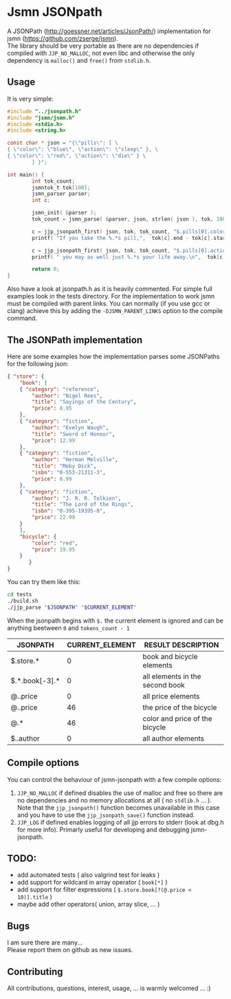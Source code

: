 # Jsmn JSONpath
A JSONPath (http://goessner.net/articles/JsonPath/) implementation for jsmn (https://github.com/zserge/jsmn).  
The library should be very portable as there are no dependencies if compiled with `JJP_NO_MALLOC`, not even libc
and otherwise the only dependency is `malloc()` and `free()` from `stdlib.h`.  

## Usage
It is very simple:
```c
#include "../jsonpath.h"
#include "jsmn/jsmn.h"
#include <stdio.h>
#include <string.h>

const char * json = "{\"pills\": [ \
{ \"color\": \"blue\", \"action\": \"sleep\" }, \
{ \"color\": \"red\", \"action\": \"die\" } \
        ] }";

int main() {
        int tok_count;
        jsmntok_t tok[100];
        jsmn_parser parser;
        int c;

        jsmn_init( &parser );
        tok_count = jsmn_parse( &parser, json, strlen( json ), tok, 100 );

        c = jjp_jsonpath_first( json, tok, tok_count, "$.pills[0].color", 0 );
        printf( "If you take the %.*s pill,",  tok[c].end - tok[c].start, json + tok[c].start );

        c = jjp_jsonpath_first( json, tok, tok_count, "$.pills[0].action", 0 );
        printf( " you may as well just %.*s your life away.\n",  tok[c].end - tok[c].start, json + tok[c].start );

        return 0;
}
```
Also have a look at jsonpath.h as it is heavily commented.
For simple full examples look in the tests directory. For the implementation to work jsmn must be compiled with parent links.
You can normally (if you use gcc or clang) achieve this by adding the `-DJSMN_PARENT_LINKS` option to the compile command.

## The JSONPath implementation
Here are some examples how the implementation parses some JSONPaths for the following json:
```json
{ "store": {
	"book": [
	{ "category": "reference",
		"author": "Nigel Rees",
		"title": "Sayings of the Century",
		"price": 8.95
	},
	{ "category": "fiction",
		"author": "Evelyn Waugh",
		"title": "Sword of Honour",
		"price": 12.99
	},
	{ "category": "fiction",
		"author": "Herman Melville",
		"title": "Moby Dick",
		"isbn": "0-553-21311-3",
		"price": 8.99
	},
	{ "category": "fiction",
		"author": "J. R. R. Tolkien",
		"title": "The Lord of the Rings",
		"isbn": "0-395-19395-8",
		"price": 22.99
	}
	],
	"bicycle": {
		"color": "red",
		"price": 19.95
	}
	   }
}
```
  
You can try them like this:
```bash
cd tests
./build.sh
./jjp_parse "$JSONPATH" "$CURRENT_ELEMENT"
```
  
When the jsonpath begins with `$.` the current element is ignored and can be anything beetween `0` and `tokens_count - 1`  
  
|         JSONPATH | CURRENT\_ELEMENT |              RESULT DESCRIPTION |
| ---------------- | ---------------- | ------------------------------- |
|       $.store.\* |                0 |       book and bicycle elements |
| $.\*.book[-3].\* |                0 | all elements in the second book |
|         @..price |                0 |              all price elements |
|         @..price |               46 |        the price of the bicycle |
|             @.\* |               46 |  color and price of the bicycle |
|        $..author |                0 |             all author elements |
  
## Compile options
You can control the behaviour of jsmn-jsonpath with a few compile options:  
1. `JJP_NO_MALLOC` if defined disables the use of malloc and free so there are no dependencies and no memory allocations at all ( no `stdlib.h` ... ). Note that the `jjp_jsonpath()` function becomes unavailable in this case and you have to use the `jjp_jsonpath_save()` function instead.  
2. `JJP_LOG` if defined enables logging of all jjp errors to stderr (look at dbg.h for more info). Primarly useful for developing
and debugging jsmn-jsonpath.  
  
## TODO:  
- add automated tests ( also valgrind test for leaks )
- add support for wildcard in array operator ( `book[*]` )
- add support for filter expressions ( `$.store.book[?(@.price < 10)].title` )
- maybe add other operators( union, array slice, ... )  

## Bugs
I am sure there are many...  
Please report them on github as new issues.

## Contributing
All contributions, questions, interest, usage, ... is warmly welcomed ... :)  
